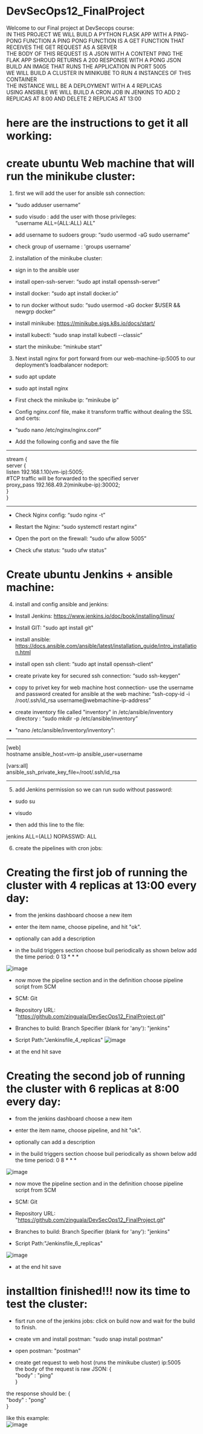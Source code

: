 # DevSecOps12_FinalProject
Welcome to our Final project at DevSecops course:  
IN THIS PROJECT WE WILL BUILD A PYTHON FLASK APP WITH A PING-PONG FUNCTION A PING PONG FUNCTION IS A GET FUNCTION THAT RECEIVES THE GET REQUEST AS A SERVER  
THE BODY OF THIS REQUEST IS A JSON WITH A CONTENT PING THE FLAK APP SHROUD RETURNS A 200 RESPONSE WITH A PONG JSON BUILD AN IMAGE THAT RUNS THE APPLICATION IN PORT 5005  
WE WILL BUILD A CLUSTER IN MINIKUBE TO RUN 4 INSTANCES OF THIS CONTAINER  
 THE INSTANCE WILL BE A DEPLOYMENT WITH A 4 REPLICAS  
USING ANSIBILE WE WILL BUILD A CRON JOB IN JENKINS TO ADD 2 REPLICAS AT 8:‎00 AND DELETE 2 REPLICAS AT 13:00  

# here are the instructions to get it all working:  

# create ubuntu Web machine that will run the minikube cluster:

1) first we will add the user for ansible ssh connection:

- “sudo adduser username”
  
- sudo visudo : add the user with those privileges:  
 “username ALL=(ALL:ALL) ALL”
  
- add username to sudoers group: “sudo usermod -aG sudo username”

- check group of username : 'groups username' 


2) installation of the minikube cluster:

- sign in to the ansible user
   
- install open-ssh-server: “sudo apt install openssh-server”

- install docker: “sudo apt install docker.io”

- to run docker without sudo: “sudo usermod -aG docker $USER && newgrp docker”

- install minikube: https://minikube.sigs.k8s.io/docs/start/

- install kubectl: “sudo snap install kubectl --classic”

- start the minikube: “minkube start”


3) Next install nginx for port forward from our web-machine-ip:5005 to our deployment’s loadbalancer nodeport:
   
- sudo apt update

- sudo apt install nginx

- First check the minikube ip: “minikube ip”

- Config nginx.conf file, make it transform traffic without dealing the SSL and certs:
- “sudo nano /etc/nginx/nginx.conf”
- Add the following config and save the file  
--------------------------------------------------  

stream {  
  server {  
      listen 192.168.1.10(vm-ip):5005;  
      #TCP traffic will be forwarded to the specified server  
      proxy_pass 192.168.49.2(minikube-ip):30002;         
  }  
}  

----------------------------------------------------  

- Check Nginx config: “sudo nginx -t”
  
- Restart the Nginx: “sudo systemctl restart nginx”
  
- Open the port on the firewall: “sudo ufw allow 5005”
  
- Check ufw status: “sudo ufw status”


# Create ubuntu Jenkins + ansible machine:

4) install and config ansible and jenkins:
   
- Install Jenkins:   https://www.jenkins.io/doc/book/installing/linux/

- Install GIT: "sudo apt install git" 

- install ansible: https://docs.ansible.com/ansible/latest/installation_guide/intro_installation.html

- install open ssh client: “sudo apt install openssh-client”

- create private key for secured ssh connection: “sudo ssh-keygen”

- copy to privet key for web machine host connection- use the username and password created for ansible at the web machine:
   “ssh-copy-id -i /root/.ssh/id_rsa username@webmachine-ip-address”

- create inventory file called "inventory" in /etc/ansible/inventory directory : “sudo mkdir -p /etc/ansible/inventory”
  
- "nano /etc/ansible/inventory/inventory":
--------------------------------------------------
[web]  
hostname ansible_host=vm-ip ansible_user=username

[vars:all]    
ansible_ssh_private_key_file=/root/.ssh/id_rsa

--------------------------------------------------

5) add Jenkins permission so we can run sudo without password:
   
- sudo su
  
- visudo
  
- then add this line to the file:

jenkins ALL=(ALL) NOPASSWD: ALL

6) create the pipelines with cron jobs:

# Creating the first job of running the cluster with 4 replicas at 13:00 every day:

- from the jenkins dashboard choose a new item 

- enter the item name, choose pipeline, and hit "ok".

- optionally can add a description

- in the build triggers section choose buil periodically as shown below add the time period:  0 13 * * *
  
![image](https://github.com/zinguala/DevSecOps12_FinalProject/assets/34973070/e1f6b8e5-a61a-4551-8bc2-053d9684cdc8)

- now move the pipeline section and in the definition choose pipeline script from SCM

- SCM: Git

- Repository URL: "https://github.com/zinguala/DevSecOps12_FinalProject.git"

- Branches to build: Branch Specifier (blank for 'any'): "jenkins"

- Script Path:"Jenkinsfile_4_replicas"
![image](https://github.com/zinguala/DevSecOps12_FinalProject/assets/34973070/6f7339f7-1ec6-4c5e-9145-eb6772797d89)

- at the end hit save

# Creating the second job of running the cluster with 6 replicas at 8:00 every day:

- from the jenkins dashboard choose a new item 

- enter the item name, choose pipeline, and hit "ok".

- optionally can add a description

- in the build triggers section choose buil periodically as shown below add the time period:  0 8 * * *

![image](https://github.com/zinguala/DevSecOps12_FinalProject/assets/34973070/1230c1fb-623e-4b16-8b5b-64991461616e)

- now move the pipeline section and in the definition choose pipeline script from SCM

- SCM: Git

- Repository URL: "https://github.com/zinguala/DevSecOps12_FinalProject.git"

- Branches to build: Branch Specifier (blank for 'any'): "jenkins"

- Script Path:"Jenkinsfile_6_replicas"
  
![image](https://github.com/zinguala/DevSecOps12_FinalProject/assets/34973070/be2eb371-cb88-4967-83c7-6c032f28e7a5)

- at the end hit save

# installtion finished!!! now its time to test the cluster:

- fisrt run one of the jenkins jobs: click on build now and wait for the build to finish.

- create vm and install postman: "sudo snap install postman"

- open postman: "postman"

- create get request to web host (runs the minikube cluster) ip:5005  
the body of the request is raw JSON: 
{  
"body" : "ping"  
}  

the response should be:
{  
"body" : "pong"  
}  

like this example:  
![image](https://github.com/zinguala/DevSecOps12_FinalProject/assets/34973070/fdaa3083-7be7-43f8-94a7-77f9c6f86dc6)

   







